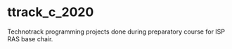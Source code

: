 # ttrack_c_2020
Technotrack programming projects done during preparatory course for ISP RAS base chair.
